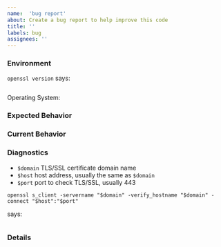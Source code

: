 ```yaml
---
name:  'bug report'
about: Create a bug report to help improve this code
title: ''
labels: bug
assignees: ''
---
```


### Environment

`openssl version` says:

```

```

Operating System: <!--- OS you are running the script  -->

### Expected Behavior

<!--- What should happen -->

### Current Behavior

<!--- What happens instead -->

### Diagnostics

* `$domain` TLS/SSL certificate domain name
* `$host` host address, usually the same as `$domain`
* `$port` port to check TLS/SSL, usually 443

`openssl s_client -servername "$domain" -verify_hostname "$domain" -connect "$host":"$port"`

says:

```

```

### Details

<!--- Anything else you think is important -->
